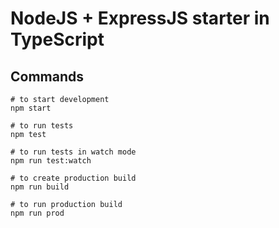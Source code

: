 # NodeJS + ExpressJS starter in TypeScript

## Commands
```shell
# to start development
npm start

# to run tests
npm test 

# to run tests in watch mode
npm run test:watch

# to create production build
npm run build

# to run production build
npm run prod
```
